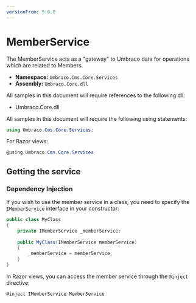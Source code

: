 ```yaml
---
versionFrom: 9.0.0
---
```


# MemberService

The MemberService acts as a "gateway" to Umbraco data for operations which are related to Members.

 * **Namespace:** `Umbraco.Cms.Core.Services`
 * **Assembly:** `Umbraco.Core.dll`

All samples in this document will require references to the following dll:

* Umbraco.Core.dll

All samples in this document will require the following using statements:

```csharp
using Umbraco.Cms.Core.Services;
```

For Razor views:
```csharp
@using Umbraco.Cms.Core.Services
```

## Getting the service

### Dependency Injection

If you wish to use the member service in a class, you need to specify the `IMemberService` interface in your constructor:

```csharp
public class MyClass
{
    private IMemberService _memberService;
    
    public MyClass(IMemberService memberService)
    {
        _memberService = memberService;
    }
}
```

In Razor views, you can access the member service through the `@inject` directive:

```csharp
@inject IMemberService MemberService
```